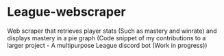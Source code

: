 # League-webscraper
Web scraper that retrieves player stats (Such as mastery and winrate) and displays mastery in a pie graph
(Code snippet of my contributions to a larger project - A multipurpose League discord bot (Work in progress))
